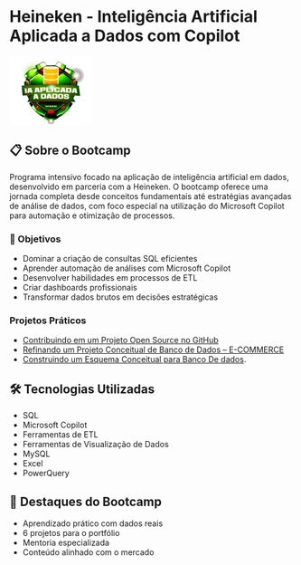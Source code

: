 # Heineken - Inteligência Artificial Aplicada a Dados com Copilot

![Imagem do Bootcamp](/Imagem-bootcamp.webp)

## 📋 Sobre o Bootcamp
Programa intensivo focado na aplicação de inteligência artificial em dados, desenvolvido em parceria com a Heineken. O bootcamp oferece uma jornada completa desde conceitos fundamentais até estratégias avançadas de análise de dados, com foco especial na utilização do Microsoft Copilot para automação e otimização de processos.

### 🎯 Objetivos
- Dominar a criação de consultas SQL eficientes
- Aprender automação de análises com Microsoft Copilot
- Desenvolver habilidades em processos de ETL
- Criar dashboards profissionais
- Transformar dados brutos em decisões estratégicas


###  Projetos Práticos

  - [Contribuindo em um Projeto Open Source no GitHub](https://github.com/digitalinnovationone/dio-lab-open-source/pull/53658)
  - [Refinando um Projeto Conceitual de Banco de Dados – E-COMMERCE](https://github.com/CarlosEduardoMartos/DIO-IA_aplicado_a_dados/blob/main/Modelagem%20cen%C3%A1rio%20E-commerce.pdf)
  - [Construindo um Esquema Conceitual para Banco De dados](https://github.com/CarlosEduardoMartos/DIO-IA_aplicado_a_dados/blob/main/Modelagem%20cen%C3%A1rio%20oficina.pdf).

    
## 🛠 Tecnologias Utilizadas
- SQL
- Microsoft Copilot
- Ferramentas de ETL
- Ferramentas de Visualização de Dados
- MySQL
- Excel
- PowerQuery

## 🌟 Destaques do Bootcamp
- Aprendizado prático com dados reais
- 6 projetos para o portfólio
- Mentoria especializada
- Conteúdo alinhado com o mercado
